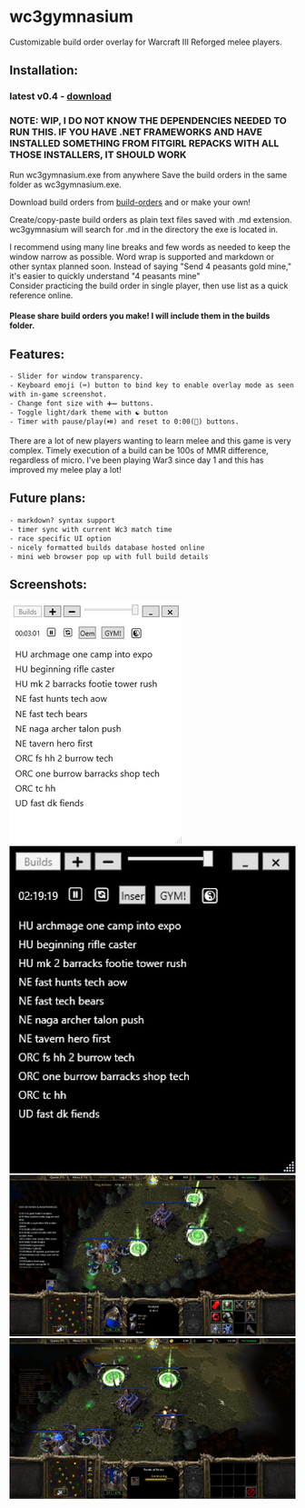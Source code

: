 # wc3gymnasium
Customizable build order overlay for Warcraft III Reforged melee players.


## Installation:
###	latest v0.4 - [download](https://github.com/cegees/wc3gymnasium/raw/refs/heads/main/release.zip)
###	NOTE: WIP, I DO NOT KNOW THE DEPENDENCIES NEEDED TO RUN THIS. IF YOU HAVE .NET FRAMEWORKS AND HAVE INSTALLED SOMETHING FROM FITGIRL REPACKS WITH ALL THOSE INSTALLERS, IT SHOULD WORK

Run wc3gymnasium.exe from anywhere
Save the build orders in the same folder as wc3gymnasium.exe.


Download build orders from [build-orders](https://github.com/cegees/wc3gymnasium/tree/main/build-orders) and or make your own!

Create/copy-paste build orders as plain text files saved with .md extension. wc3gymnasium will search for .md in the directory the exe is located in.

I recommend using many line breaks and few words as needed to keep the window narrow as possible. Word wrap is supported and markdown or other syntax planned soon. 
	Instead of saying "Send 4 peasants gold mine," it's easier to quickly understand "4 peasants mine"  
Consider practicing the build order in single player, then use list as a quick reference online.  


#### Please share build orders you make! I will include them in the builds folder.

## Features:
	- Slider for window transparency.
	- Keyboard emoji (⌨) button to bind key to enable overlay mode as seen with in-game screenshot.
	- Change font size with ➕➖ buttons.
	- Toggle light/dark theme with ☯ button
	- Timer with pause/play(⏯️) and reset to 0:00(🔄) buttons.


There are a lot of new players wanting to learn melee and this game is very complex. Timely execution of a build can be 100s of MMR difference, regardless of micro. I've been playing War3 since day 1 and this has improved my melee play a lot!


## Future plans:
	- markdown? syntax support 
	- timer sync with current Wc3 match time
	- race specific UI option
 	- nicely formatted builds database hosted online
  	- mini web browser pop up with full build details

## Screenshots:
![image](https://raw.githubusercontent.com/cegees/wc3gymnasium/main/Assets/Screenshot-v3.png) ![image](https://raw.githubusercontent.com/cegees/wc3gymnasium/main/Assets/Screenshot%202024-07-18%20213602.png)
![image](https://raw.githubusercontent.com/cegees/wc3gymnasium/main/Assets/1ss-v3.jpg) ![image](https://raw.githubusercontent.com/cegees/wc3gymnasium/main/Assets/2ss-v3.jpg)
